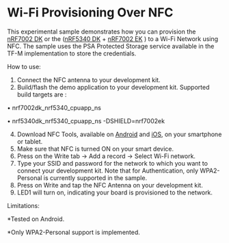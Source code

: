 # Wi-Fi Provisioning Over NFC
This experimental sample demonstrates how you can provision the [nRF7002 DK](https://www.nordicsemi.com/Products/Development-hardware/nRF7002-DK) or the ([nRF5340 DK](https://www.nordicsemi.com/Products/Development-hardware/nrf5340-dk) + [nRF7002 EK](https://www.nordicsemi.com/Products/Development-hardware/nRF7002-EK) ) to a Wi-Fi Network using NFC.
The sample uses the PSA Protected Storage service available in the TF-M implementation to store the credentials. 

How to use:

1.	Connect the NFC antenna to your development kit. 
2.	Build/flash the demo application to your development kit.
Supported build targets are :

•	nrf7002dk_nrf5340_cpuapp_ns 

•	nrf5340dk_nrf5340_cpuapp_ns -DSHIELD=nrf7002ek 

4.	Download NFC Tools, available on [Android](https://play.google.com/store/apps/details?id=com.wakdev.wdnfc&hl=en&gl=US) and [iOS](https://apps.apple.com/us/app/nfc-tools/id1252962749), on your smartphone or tablet.
5.	Make sure that NFC is turned ON on your smart device.
6.	Press on the Write tab -> Add a record -> Select Wi-Fi network.
7.	Type your SSID and password for the network to which you want to connect your development kit. Note that for Authentication, only WPA2-Personal is currently supported in the sample.
8.	Press on Write and tap the NFC Antenna on your development kit.
9.	LED1 will turn on, indicating your board is provisioned to the network. 

Limitations:

*Tested on Android.

*Only WPA2-Personal support is implemented.

